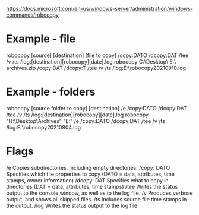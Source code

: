 https://docs.microsoft.com/en-us/windows-server/administration/windows-commands/robocopy

# Example - file
robocopy [source] [destination] [file to copy] /copy:DATO /dcopy:DAT /tee /v /ts /log:[destination]\[robocopy][date].log
robocopy C:\Desktop\ E:\ archives.zip /copy:DAT /dcopy:T /tee /v /ts /log:E:\robocopy20210910.log

# Example - folders
robocopy [source folder to copy\] [destination] /e /copy:DATO /dcopy:DAT /tee /v /ts /log:[destination]\[robocopy][date].log
robocopy "H:\Desktop\Archives\" "E:\" /e /copy:DATO /dcopy:DAT /tee /v /ts /log:E:\robocopy20210804.log

# Flags
/e		Copies subdirectories, including empty directories.
/copy: DATO	Specifies which file properties to copy (DATO = data, attributes, time stamps, owner information)
/dcopy: DAT	Specifies what to copy in directories (DAT = data, attributes, time stamps)
/tee		Writes the status output to the console window, as well as to the log file.
/v		Produces verbose output, and shows all skipped files.
/ts		Includes source file time stamps in the output.
/log		Writes the status output to the log file
